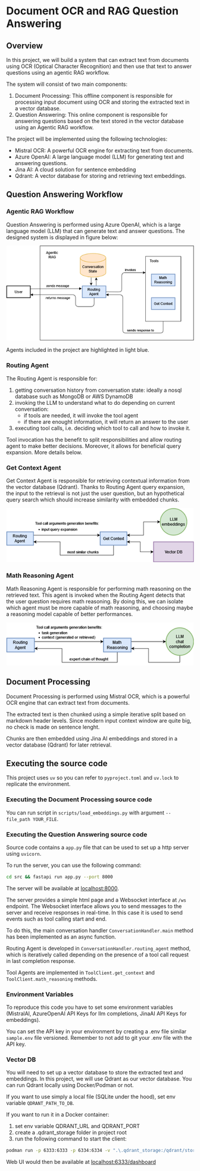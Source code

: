 # Document OCR and RAG Question Answering

## Overview

In this project, we will build a system that can extract text from documents using OCR (Optical Character Recognition) and then use that text to answer questions using an agentic RAG workflow.

The system will consist of two main components:
1. Document Processing: This offline component is responsible for processing input document using OCR and storing the extracted text in a vector database.
2. Question Answering: This online component is responsible for answering questions based on the text stored in the vector database using an Agentic RAG workflow.

The project will be implemented using the following technologies:
- Mistral OCR: A powerful OCR engine for extracting text from documents.
- Azure OpenAI: A large language model (LLM) for generating text and answering questions.
- Jina AI: A cloud solution for sentence embedding
- Qdrant: A vector database for storing and retrieving text embeddings.

## Question Answering Workflow

### Agentic RAG Workflow
Question Answering is performed using Azure OpenAI, which is a large language model (LLM) that can generate text and answer questions.
The designed system is displayed in figure below:

![agent-rag-general.drawio.png](agent-rag-general.drawio.png)

Agents included in the project are highlighted in light blue.

### Routing Agent

The Routing Agent is responsible for:
1. getting conversation history from conversation state: ideally a nosql database such as MongoDB or AWS DynamoDB
2. invoking the LLM to understand what to do depending on current conversation:
   - if tools are needed, it will invoke the tool agent
   - if there are enought information, it will return an answer to the user
3. executing tool calls, i.e. deciding which tool to call and how to invoke it. 

Tool invocation has the benefit to split responsibilities and allow routing agent to make better decisions.
Moreover, it allows for beneficial query expansion. More details below.

### Get Context Agent
Get Context Agent is responsible for retrieving contextual information from the vector database (Qdrant).
Thanks to Routing Agent query expansion, the input to the retrieval is not just the user question, but an hypothetical query search which should increase similarity with embedded chunks.

![too-get-context.drawio.png](too-get-context.drawio.png)


### Math Reasoning Agent
Math Reasoning Agent is responsible for performing math reasoning on the retrieved text.
This agent is invoked when the Routing Agent detects that the user question requires math reasoning.
By doing this, we can isolate which agent must be more capable of math reasoning, and choosing maybe a reasoning model capable of better performances.

![tool-math-reasoning.drawio.png](tool-math-reasoning.drawio.png)

## Document Processing
Document Processing is performed using Mistral OCR, which is a powerful OCR engine that can extract text from documents. 

The extracted text is then chunked using a simple iterative split based on markdown header levels. 
Since modern input context window are quite big, no check is made on sentence lenght.

Chunks are then embedded using Jina AI embeddings and stored in a vector database (Qdrant) for later retrieval.



## Executing the source code
This project uses `uv` so you can refer to `pyproject.toml` and `uv.lock` to replicate the environment.

### Executing the Document Processing source code
You can run script in `scripts/load_embeddings.py` with argument `--file_path YOUR_FILE`.

### Executing the Question Answering source code

Source code contains a `app.py` file that can be used to set up a http server using `uvicorn`.

To run the server, you can use the following command:
```bash
cd src && fastapi run app.py --port 8000
```

The server will be available at [localhost:8000](http://localhost:8000).

The server provides a simple html page and a Websocket interface at `/ws` endpoint. The Websocket interface allows you to send messages to the server and receive responses in real-time. In this case it is used to send events such as tool calling start and end.

To do this, the main conversation handler `ConversationHandler.main` method has been implemented as an async function.

Routing Agent is developed in `ConversationHandler.routing_agent` method, which is iteratively called depending on the presence of a tool call request in last completion response.

Tool Agents are implemented in `ToolClient.get_context` and `ToolClient.math_reasoning` methods.

### Environment Variables
To reproduce this code you have to set some environment variables (MistralAI, AzureOpenAI API Keys for llm completions, JinaAI API Keys for embeddings).

You can set the API key in your environment by creating a .env file similar `sample.env` file versioned.
Remember to not add to git your .env file with the API key.

### Vector DB
You will need to set up a vector database to store the extracted text and embeddings. In this project, we will use Qdrant as our vector database. 
You can run Qdrant locally using Docker/Podman or not.

If you want to use simply a local file (SQLite under the hood), set env variable `QDRANT_PATH_TO_DB`.

If you want to run it in a Docker container:
1. set env variable QDRANT_URL and QDRANT_PORT
2. create a .qdrant_storage folder in project root
3. run the following command to start the client:
```bash
podman run -p 6333:6333 -p 6334:6334 -v ".\.qdrant_storage:/qdrant/storage/:z" qdrant
```
Web UI would then be available at [localhost:6333/dashboard](http://localhost:6333/dashboard)


